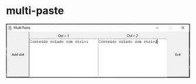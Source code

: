# multi-paste

![screenshot](https://github.com/renanstd/multi-paste/blob/main/screenshots/001.png)
